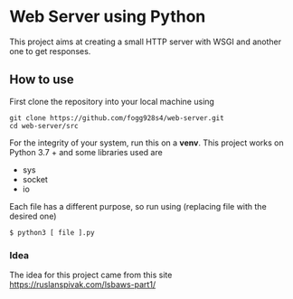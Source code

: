 # Web Server using Python
This project aims at creating a small HTTP server with WSGI and another one to get responses.

## How to use
First clone the repository into your local machine using

    git clone https://github.com/fogg928s4/web-server.git
    cd web-server/src
    
For the integrity of your system, run this on a **venv**. This project works on Python 3.7 + and some libraries used are
- sys
- socket
- io

Each file has a different purpose, so run using (replacing file with the desired one)

    $ python3 [ file ].py

### Idea
The idea for this project came from this site https://ruslanspivak.com/lsbaws-part1/